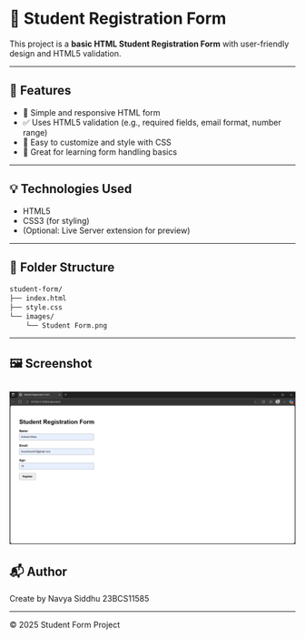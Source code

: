 # 📝 Student Registration Form

This project is a **basic HTML Student Registration Form** with user-friendly design and HTML5 validation.

---

## 🔧 Features

- 📄 Simple and responsive HTML form
- ✅ Uses HTML5 validation (e.g., required fields, email format, number range)
- 🎨 Easy to customize and style with CSS
- 🧠 Great for learning form handling basics

---

## 💡 Technologies Used

- HTML5
- CSS3 (for styling)
- (Optional: Live Server extension for preview)

---

## 📁 Folder Structure

```
student-form/
├── index.html
├── style.css
└── images/
    └── Student Form.png
```

---

## 🖼️ Screenshot

![Student Form Screenshot](StudentForm.png)
---

## 📬 Author

Create by Navya Siddhu 23BCS11585

---

© 2025 Student Form Project

